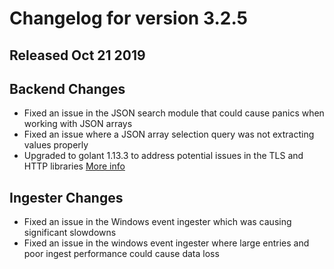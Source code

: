 # Changelog for version 3.2.5
  
## Released Oct 21 2019

## Backend Changes
* Fixed an issue in the JSON search module that could cause panics when working with JSON arrays
* Fixed an issue where a JSON array selection query was not extracting values properly
* Upgraded to golant 1.13.3 to address potential issues in the TLS and HTTP libraries [More info](https://github.com/golang/go/issues?q=milestone%3AGo1.13.3)

## Ingester Changes
* Fixed an issue in the Windows event ingester which was causing significant slowdowns
* Fixed an issue in the windows event ingester where large entries and poor ingest performance could cause data loss
